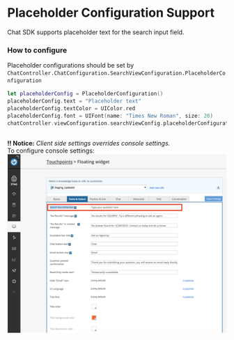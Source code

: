 # Placeholder Configuration Support
Chat SDK supports placeholder text for the search input field.

### How to configure
Placeholder configurations should be set by `ChatController.ChatConfiguration.SearchViewConfiguration.PlaceholderConfiguration`
```swift
let placeholderConfig = PlaceholderConfiguration()
placeholderConfig.text = "Placeholder text"
placeholderConfig.textColor = UIColor.red
placeholderConfig.font = UIFont(name: "Times New Roman", size: 20)
chatController.viewConfiguration.searchViewConfig.placeholderConfiguration = placeholderConfig
```

## 
 **!! Notice:** _Client side settings overrides console settings._   
   To configure console settings:
![](./images/iOS/searchView-placeholder-configuration.png)
##
